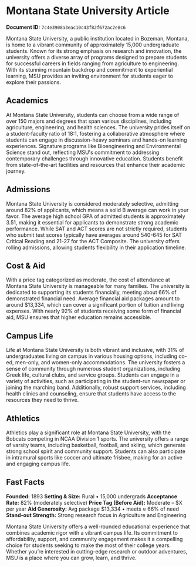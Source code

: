 # Montana State University Article

**Document ID:** `7c4e3908a3eac10c43f82f672ac2e8c6`

Montana State University, a public institution located in Bozeman, Montana, is home to a vibrant community of approximately 15,000 undergraduate students. Known for its strong emphasis on research and innovation, the university offers a diverse array of programs designed to prepare students for successful careers in fields ranging from agriculture to engineering. With its stunning mountain backdrop and commitment to experiential learning, MSU provides an inviting environment for students eager to explore their passions.

## Academics
At Montana State University, students can choose from a wide range of over 150 majors and degrees that span various disciplines, including agriculture, engineering, and health sciences. The university prides itself on a student-faculty ratio of 18:1, fostering a collaborative atmosphere where students can engage in discussion-heavy seminars and hands-on learning experiences. Signature programs like Bioengineering and Environmental Science stand out, reflecting MSU's commitment to addressing contemporary challenges through innovative education. Students benefit from state-of-the-art facilities and resources that enhance their academic journey.

## Admissions
Montana State University is considered moderately selective, admitting around 82% of applicants, which means a solid B average can work in your favor. The average high school GPA of admitted students is approximately 3.51, making it essential for applicants to demonstrate strong academic performance. While SAT and ACT scores are not strictly required, students who submit test scores typically have averages around 540-645 for SAT Critical Reading and 21-27 for the ACT Composite. The university offers rolling admissions, allowing students flexibility in their application timeline.

## Cost & Aid
With a price tag categorized as moderate, the cost of attendance at Montana State University is manageable for many families. The university is dedicated to supporting its students financially, meeting about 66% of demonstrated financial need. Average financial aid packages amount to around $13,334, which can cover a significant portion of tuition and living expenses. With nearly 92% of students receiving some form of financial aid, MSU ensures that higher education remains accessible.

## Campus Life
Life at Montana State University is both vibrant and inclusive, with 31% of undergraduates living on campus in various housing options, including co-ed, men-only, and women-only accommodations. The university fosters a sense of community through numerous student organizations, including Greek life, cultural clubs, and service groups. Students can engage in a variety of activities, such as participating in the student-run newspaper or joining the marching band. Additionally, robust support services, including health clinics and counseling, ensure that students have access to the resources they need to thrive.

## Athletics
Athletics play a significant role at Montana State University, with the Bobcats competing in NCAA Division 1 sports. The university offers a range of varsity teams, including basketball, football, and skiing, which generate strong school spirit and community support. Students can also participate in intramural sports like soccer and ultimate frisbee, making for an active and engaging campus life.

## Fast Facts
**Founded:** 1893
**Setting & Size:** Rural • 15,000 undergrads
**Acceptance Rate:** 82% (moderately selective)
**Price Tag (Before Aid):** Moderate – $X per year
**Aid Generosity:** Avg package $13,334 • meets ≈ 66% of need
**Stand-out Strength:** Strong research focus in Agriculture and Engineering

Montana State University offers a well-rounded educational experience that combines academic rigor with a vibrant campus life. Its commitment to affordability, support, and community engagement makes it a compelling choice for students seeking to make the most of their college years. Whether you’re interested in cutting-edge research or outdoor adventures, MSU is a place where you can grow, learn, and thrive.
